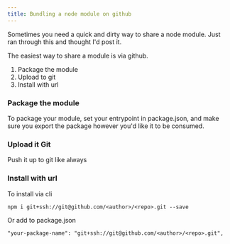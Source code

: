 ```yaml
---
title: Bundling a node module on github
---
```


Sometimes you need a quick and dirty way to share a node module. Just ran through this and thought I'd post it.

The easiest way to share a module is via github.

1. Package the module
2. Upload to git
3. Install with url


### Package the module

To package your module, set your entrypoint in package.json, and make sure you export the package however you'd like it to be consumed.


### Upload it Git

Push it up to git like always


### Install with url

To install via cli

```
npm i git+ssh://git@github.com/<author>/<repo>.git --save
```

Or add to package.json

```
"your-package-name": "git+ssh://git@github.com/<author>/<repo>.git",
```

